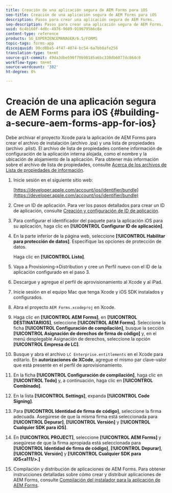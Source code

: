 ```yaml
---
title: Creación de una aplicación segura de AEM Forms para iOS
seo-title: Creación de una aplicación segura de AEM Forms para iOS
description: Pasos para crear una aplicación segura de AEM Forms.
seo-description: Pasos para crear una aplicación segura de AEM Forms.
uuid: 6c4b160f-4d0c-4976-9609-9196795b6c8e
content-type: reference
products: SG_EXPERIENCEMANAGER/6.5/FORMS
topic-tags: forms-app
discoiquuid: 90cd8ba5-4f47-4074-bc54-6a7bb8afe256
translation-type: tm+mt
source-git-commit: 49da3dbe590f70b98185a6bc330db6077dc864c0
workflow-type: tm+mt
source-wordcount: '382'
ht-degree: 0%

---
```



# Creación de una aplicación segura de AEM Forms para iOS {#building-a-secure-aem-forms-app-for-ios}

Debe archivar el proyecto Xcode para la aplicación de AEM Forms para crear el archivo de instalación (archivo .ipa) y una lista de propiedades (archivo .plist). El archivo de lista de propiedades contiene información de configuración de la aplicación interna alojada, como el nombre y la ubicación de alojamiento de la aplicación. Para obtener más información sobre el archivo de lista de propiedades, consulte [Acerca de los archivos de Lista de propiedades de información](https://developer.apple.com/library/ios/#documentation/general/Reference/InfoPlistKeyReference/Articles/AboutInformationPropertyListFiles.html).

1. Inicie sesión en el siguiente sitio web:

   [https://developer.apple.com/account/ios/identifier/bundle](https://developer.apple.com/account/ios/identifier/bundle)

1. Cree un ID de aplicación. Para ver los pasos detallados para crear un ID de aplicación, consulte [Creación y configuración de ID de aplicación](https://developer.apple.com/library/ios/documentation/IDEs/Conceptual/AppDistributionGuide/MaintainingProfiles/MaintainingProfiles.html).
1. Para configurar el identificador del paquete para la aplicación iOS para su aplicación, haga clic en **[!UICONTROL Configurar ID de aplicación]**.
1. En la parte inferior de la página web, seleccione **[!UICONTROL Habilitar para protección de datos]**. Especifique las opciones de protección de datos.

   Haga clic en **[!UICONTROL Listo]**.

1. Vaya a Provisioning->Distribution y cree un Perfil nuevo con el ID de la aplicación configurado en el paso 3.
1. Descargue y agregue el perfil de aprovisionamiento al Xcode y al iPad.
1. Inicie sesión en el equipo Mac que tenga Xcode y iOS SDK instalados y configurados.
1. Abra el proyecto `AEM Forms.xcodeproj` en Xcode.
1. Haga clic en **[!UICONTROL AEM Forms]**, en **[!UICONTROL DESTINATARIOS]**, seleccione **[!UICONTROL AEM Forms]**. Seleccione la ficha **[!UICONTROL Configuración de compilación]**, busque la sección **[!UICONTROL Asignación de derechos de firma de código]** y, en el menú desplegable Asignación de derechos, seleccione la opción **[!UICONTROL Empresa de LC]**.
1. Busque y abra el archivo `LC Enterprise.entitlements` en el Xcode para editarlo. En **autorizaciones de XCode**, agregue el mismo par clave-valor que está presente en el perfil de aprovisionamiento.
1. En la ficha **[!UICONTROL Configuración de compilación]**, haga clic en **[!UICONTROL Todo]** y, a continuación, haga clic en **[!UICONTROL Combinado]**.
1. En la lista **[!UICONTROL Settings]**, expanda **[!UICONTROL Code Signing]**.
1. Para **[!UICONTROL Identidad de firma de código]**, seleccione la firma adecuada. Asegúrese de que la misma firma está seleccionada para **[!UICONTROL Depurar]**, **[!UICONTROL Versión]** y **[!UICONTROL Cualquier SDK para iOS]**.
1. En **[!UICONTROL PROJECT]**, seleccione **[!UICONTROL AEM Forms]** y asegúrese de que la firma apropiada está seleccionada para **[!UICONTROL Identidad de firma de código]**, **[!UICONTROL Depurar]**, **[!UICONTROL Versión]** y **[!UICONTROL Cualquier SDK para iOS&lt;a111/>.]**
1. Compilación y distribución de aplicaciones de AEM Forms. Para obtener instrucciones detalladas sobre cómo crear y distribuir aplicaciones de AEM Forms, consulte [Compilación del instalador para la aplicación de AEM Forms](setup-xcode-project-build-installer.md#build-the-installer-for-the-mobile-workspace-app).

